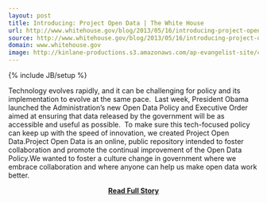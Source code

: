 ```yaml
---
layout: post
title: Introducing: Project Open Data | The White House
url: http://www.whitehouse.gov/blog/2013/05/16/introducing-project-open-data
source: http://www.whitehouse.gov/blog/2013/05/16/introducing-project-open-data
domain: www.whitehouse.gov
image: http://kinlane-productions.s3.amazonaws.com/ap-evangelist-site/curated/screenshots/8939_www_whitehouse_gov.png
---
```

{% include JB/setup %}<p>Technology evolves rapidly, and it can be challenging for policy and its implementation to evolve at the same pace.  Last week, President Obama launched the Administration’s new Open Data Policy and Executive Order aimed at ensuring that data released by the government will be as accessible and useful as possible.  To make sure this tech-focused policy can keep up with the speed of innovation, we created Project Open Data.Project Open Data is an online, public repository intended to foster collaboration and promote the continual improvement of the Open Data Policy.We wanted to foster a culture change in government where we embrace collaboration and where anyone can help us make open data work better.</p>
<center><p><a href="http://www.whitehouse.gov/blog/2013/05/16/introducing-project-open-data" style='padding:25px; font-sze:18px; font-weight: bold;'>Read Full Story</a></p></center>
